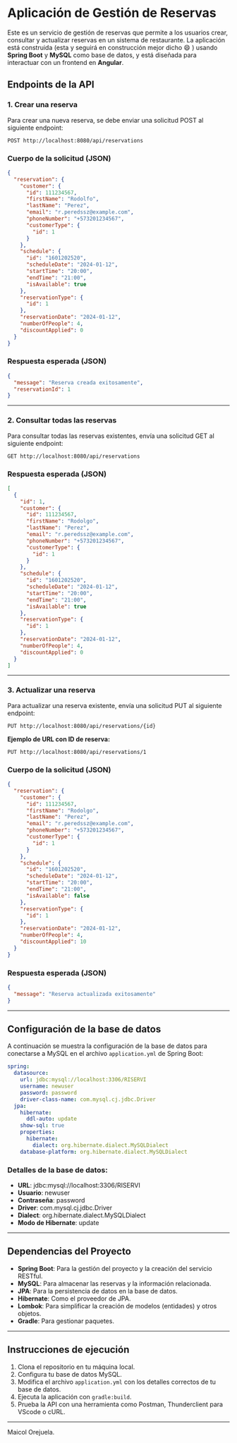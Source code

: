 
# Aplicación de Gestión de Reservas

Este es un servicio de gestión de reservas que permite a los usuarios crear, consultar y actualizar reservas en un sistema de restaurante. La aplicación está construida (esta y seguirá en construcción mejor dicho 😄  ) usando **Spring Boot** y **MySQL** como base de datos, y está diseñada para interactuar con un frontend en **Angular**.

## Endpoints de la API

### **1. Crear una reserva**
Para crear una nueva reserva, se debe enviar una solicitud POST al siguiente endpoint:

```
POST http://localhost:8080/api/reservations
```

### **Cuerpo de la solicitud (JSON)**

```json
{
  "reservation": {
    "customer": {
      "id": 111234567,
      "firstName": "Rodolfo",
      "lastName": "Perez",
      "email": "r.peredssz@example.com",
      "phoneNumber": "+573201234567",
      "customerType": {
        "id": 1
      }
    },
    "schedule": {
      "id": "1601202520",
      "scheduleDate": "2024-01-12",
      "startTime": "20:00",
      "endTime": "21:00",
      "isAvailable": true
    },
    "reservationType": {
      "id": 1
    },
    "reservationDate": "2024-01-12",
    "numberOfPeople": 4,
    "discountApplied": 0
  }
}
```

### **Respuesta esperada (JSON)**

```json
{
  "message": "Reserva creada exitosamente",
  "reservationId": 1
}
```

---

### **2. Consultar todas las reservas**
Para consultar todas las reservas existentes, envía una solicitud GET al siguiente endpoint:

```
GET http://localhost:8080/api/reservations
```

### **Respuesta esperada (JSON)**

```json
[
  {
    "id": 1,
    "customer": {
      "id": 111234567,
      "firstName": "Rodolgo",
      "lastName": "Perez",
      "email": "r.peredssz@example.com",
      "phoneNumber": "+573201234567",
      "customerType": {
        "id": 1
      }
    },
    "schedule": {
      "id": "1601202520",
      "scheduleDate": "2024-01-12",
      "startTime": "20:00",
      "endTime": "21:00",
      "isAvailable": true
    },
    "reservationType": {
      "id": 1
    },
    "reservationDate": "2024-01-12",
    "numberOfPeople": 4,
    "discountApplied": 0
  }
]
```

---

### **3. Actualizar una reserva**
Para actualizar una reserva existente, envía una solicitud PUT al siguiente endpoint:

```
PUT http://localhost:8080/api/reservations/{id}
```

**Ejemplo de URL con ID de reserva:**

```
PUT http://localhost:8080/api/reservations/1
```

### **Cuerpo de la solicitud (JSON)**

```json
{
  "reservation": {
    "customer": {
      "id": 111234567,
      "firstName": "Rodolgo",
      "lastName": "Perez",
      "email": "r.peredssz@example.com",
      "phoneNumber": "+573201234567",
      "customerType": {
        "id": 1
      }
    },
    "schedule": {
      "id": "1601202520",
      "scheduleDate": "2024-01-12",
      "startTime": "20:00",
      "endTime": "21:00",
      "isAvailable": false
    },
    "reservationType": {
      "id": 1
    },
    "reservationDate": "2024-01-12",
    "numberOfPeople": 4,
    "discountApplied": 10
  }
}
```

### **Respuesta esperada (JSON)**

```json
{
  "message": "Reserva actualizada exitosamente"
}
```

---

## Configuración de la base de datos

A continuación se muestra la configuración de la base de datos para conectarse a MySQL en el archivo `application.yml` de Spring Boot:

```yaml
spring:
  datasource:
    url: jdbc:mysql://localhost:3306/RISERVI
    username: newuser
    password: password
    driver-class-name: com.mysql.cj.jdbc.Driver
  jpa:
    hibernate:
      ddl-auto: update
    show-sql: true
    properties:
      hibernate:
        dialect: org.hibernate.dialect.MySQLDialect
    database-platform: org.hibernate.dialect.MySQLDialect
```

### **Detalles de la base de datos:**

- **URL**: jdbc:mysql://localhost:3306/RISERVI
- **Usuario**: newuser
- **Contraseña**: password
- **Driver**: com.mysql.cj.jdbc.Driver
- **Dialect**: org.hibernate.dialect.MySQLDialect
- **Modo de Hibernate**: update

---

## Dependencias del Proyecto

- **Spring Boot**: Para la gestión del proyecto y la creación del servicio RESTful.
- **MySQL**: Para almacenar las reservas y la información relacionada.
- **JPA**: Para la persistencia de datos en la base de datos.
- **Hibernate**: Como el proveedor de JPA.
- **Lombok**: Para simplificar la creación de modelos (entidades) y otros objetos.
- **Gradle**: Para gestionar paquetes.

---

## Instrucciones de ejecución

1. Clona el repositorio en tu máquina local.
2. Configura tu base de datos MySQL.
3. Modifica el archivo `application.yml` con los detalles correctos de tu base de datos.
4. Ejecuta la aplicación con `gradle:build`.
5. Prueba la API con una herramienta como Postman, Thunderclient para VScode o cURL.

---


Maicol Orejuela.